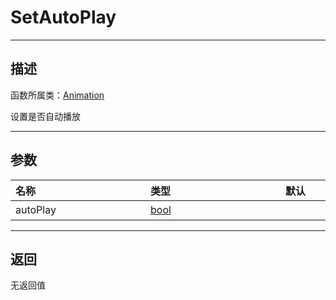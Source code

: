 # SetAutoPlay
-----------------------------------------------------------------------------------------
## 描述

函数所属类：[Animation](/Api/Class/Animation/SandboxAnimation.md)

设置是否自动播放

-----------------------------------------------------------------------------------------
## 参数

|<div style="width:200px">**名称**</div>|<div style="width:200px">**类型**</div>|<div style="width:200px">**默认**</div>|<div style="width:345px">**描述**</div>|
|:--------------------|:--------------------|:--------------------|:--------------------|
|autoPlay|[bool](/Api/DataType/Bool.md)||设置是否自动播放|

-----------------------------------------------------------------------------------------
## 返回

无返回值